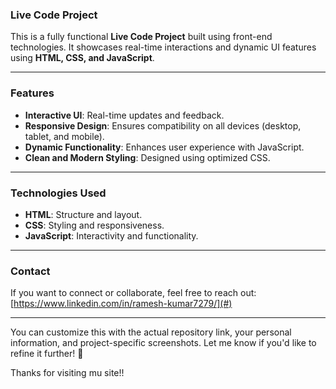 

### **Live Code Project**

This is a fully functional **Live Code Project** built using front-end technologies. It showcases real-time interactions and dynamic UI features using **HTML, CSS, and JavaScript**.

---

### **Features**

- **Interactive UI**: Real-time updates and feedback.  
- **Responsive Design**: Ensures compatibility on all devices (desktop, tablet, and mobile).  
- **Dynamic Functionality**: Enhances user experience with JavaScript.  
- **Clean and Modern Styling**: Designed using optimized CSS.  

---

### **Technologies Used**

- **HTML**: Structure and layout.  
- **CSS**: Styling and responsiveness.  
- **JavaScript**: Interactivity and functionality.

---



### **Contact**

If you want to connect or collaborate, feel free to reach out:  
[https://www.linkedin.com/in/ramesh-kumar7279/](#)

---

You can customize this with the actual repository link, your personal information, and project-specific screenshots. Let me know if you'd like to refine it further! 🚀

Thanks for visiting mu site!!
